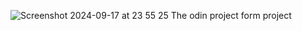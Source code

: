 ![Screenshot 2024-09-17 at 23 55 25](https://github.com/user-attachments/assets/f19c52d9-11f1-4c39-83d2-9085b24174c6)
The odin project form project

